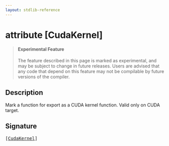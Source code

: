 ```yaml
---
layout: stdlib-reference
---
```


# attribute [CudaKernel]

> #### Experimental Feature
> The feature described in this page is marked as experimental, and may be subject to change in future releases.
> Users are advised that any code that depend on this feature may not be compilable by future versions of the compiler.

## Description

Mark a function for export as a CUDA kernel function. Valid only on CUDA target.


## Signature

<pre>
[<a href="cudakernel-04">CudaKernel</a>]
</pre>

